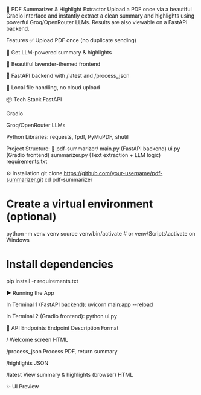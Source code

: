 📄 PDF Summarizer & Highlight Extractor
Upload a PDF once via a beautiful Gradio interface and instantly extract a clean summary and highlights using powerful Groq/OpenRouter LLMs. Results are also viewable on a FastAPI backend.


Features
✅ Upload PDF once (no duplicate sending)

🧠 Get LLM-powered summary & highlights

🎨 Beautiful lavender-themed frontend

🔁 FastAPI backend with /latest and /process_json

💾 Local file handling, no cloud upload


📦 Tech Stack
FastAPI

Gradio

Groq/OpenRouter LLMs

Python Libraries: requests, fpdf, PyMuPDF, shutil



Project Structure:
📂 pdf-summarizer/
  main.py (FastAPI backend)
  ui.py (Gradio frontend)
  summarizer.py (Text extraction + LLM logic)
  requirements.txt


⚙️ Installation
git clone https://github.com/your-username/pdf-summarizer.git
cd pdf-summarizer

# Create a virtual environment (optional)
python -m venv venv
source venv/bin/activate  # or venv\Scripts\activate on Windows

# Install dependencies

pip install -r requirements.txt

▶️ Running the App


In Terminal 1 (FastAPI backend):
uvicorn main:app --reload

In Terminal 2 (Gradio frontend):
python ui.py


🔗 API Endpoints
Endpoint	Description	Format

/	Welcome screen	HTML

/process_json	Process PDF, return summary

/highlights	JSON

/latest	View summary & highlights (browser)	HTML

✨ UI Preview


